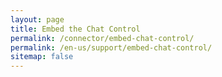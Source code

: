 ```yaml
---
layout: page
title: Embed the Chat Control
permalink: /connector/embed-chat-control/
permalink: /en-us/support/embed-chat-control/
sitemap: false
---
```

